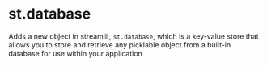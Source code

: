 # st.database

Adds a new object in streamlit, `st.database`, which is a key-value store that allows
you to store and retrieve any picklable object from a built-in database for use within
your application
